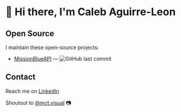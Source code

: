 <!--
I will work on this later
**Lementknight/lementknight** is a ✨ _special_ ✨ repository because its `README.md` (this file) appears on your GitHub profile.

Here are some ideas to get you started:

- 🔭 I’m currently working on ...
- 🌱 I’m currently learning ...
- 👯 I’m looking to collaborate on ...
- 🤔 I’m looking for help with ...
- 💬 Ask me about ...
- 📫 How to reach me: ...
- 😄 Pronouns: He/Him
- ⚡ Fun fact: I write and record my own music and you can find it on every major streaming service.
-->

# 👋 Hi there, I'm Caleb Aguirre-Leon

<!-- ## Writing -->

## Open Source

I maintain these open-source projects:

- [MissionBlueAPI](https://github.com/Team-Mission-Blue/MissionBlueAPI) &mdash;
  ![GitHub last commit](https://img.shields.io/github/last-commit/Team-Mission-Blue/MissionBlueAPI?logo=python&style=flat-square)

## Contact

Reach me on [LinkedIn]

[LinkedIn]: https://github.com/Lementknight

Shoutout to [@mct.visual](https://www.instagram.com/mct.visual?igsh=MTJsZzhzcTloeXQydA==) 📷
